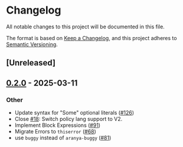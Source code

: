 # Changelog

All notable changes to this project will be documented in this file.

The format is based on [Keep a Changelog](https://keepachangelog.com/en/1.0.0/),
and this project adheres to [Semantic Versioning](https://semver.org/spec/v2.0.0.html).

## [Unreleased]

## [0.2.0](https://github.com/aranya-project/aranya-core/compare/aranya-policy-lang-v0.1.0...aranya-policy-lang-v0.2.0) - 2025-03-11

### Other

- Update syntax for "Some" optional literals ([#126](https://github.com/aranya-project/aranya-core/pull/126))
- Close [#18](https://github.com/aranya-project/aranya-core/pull/18): Switch policy lang support to V2.
- Implement Block Expressions ([#91](https://github.com/aranya-project/aranya-core/pull/91))
- Migrate Errors to `thiserror` ([#68](https://github.com/aranya-project/aranya-core/pull/68))
- use `buggy` instead of `aranya-buggy` ([#81](https://github.com/aranya-project/aranya-core/pull/81))
